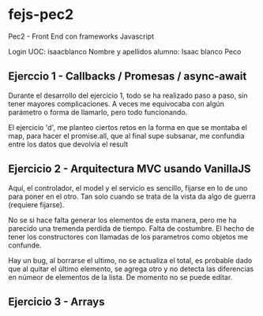 # fejs-pec2

Pec2 - Front End con frameworks Javascript

Login UOC: isaacblanco
Nombre y apellidos alumno: Isaac blanco Peco

## Ejerccio 1 - Callbacks / Promesas / async-await

Durante el desarrollo del ejercicio 1, todo se ha realizado paso a paso, sin tener mayores complicaciones. A veces me equivocaba con algún parámetro o forma de llamarlo, pero todo funcionando.

El ejercicio 'd', me planteo ciertos retos en la forma en que se montaba el map, para hacer el promise.all, que al final supe subsanar, me confundia entre los datos que devolvía el result

## Ejercicio 2 - Arquitectura MVC usando VanillaJS

Aquí, el controlador, el model y el servicio es sencillo, fijarse en lo de uno para poner en el otro.
Tan solo cuando se trata de la vista da algo de guerra (requiere fijarse).

No se si hace falta generar los elementos de esta manera, pero me ha parecido una tremenda perdida de tiempo. Falta de costumbre.
El hecho de tener los constructores con llamadas de los parametros como objetos me confunde.

Hay un bug, al borrarse el ultimo, no se actualiza el total, es probable dado que al quitar el último elemento, se agrega otro y no detecta las diferencias en númeor de elementos de la lista.
De momento no se puede editar.

## Ejercicio 3 - Arrays
